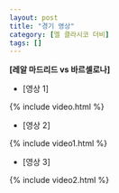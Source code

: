 ```yaml
---
layout: post
title: "경기 영상"
category: [엘 클라시코 더비]
tags: []
---
```

**[레알 마드리드 vs 바르셀로나]**

* [영상 1]

{% include video.html %}

* [영상 2]

{% include video1.html %}

* [영상 3]

{% include video2.html %}


 



